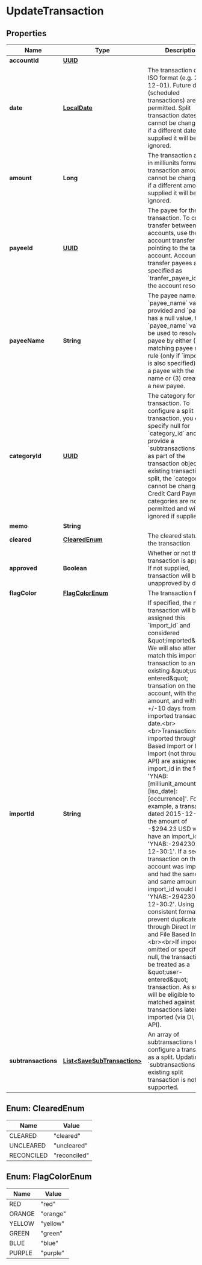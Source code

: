 # UpdateTransaction

## Properties
Name | Type | Description | Notes
------------ | ------------- | ------------- | -------------
**accountId** | [**UUID**](UUID.md) |  | 
**date** | [**LocalDate**](LocalDate.md) | The transaction date in ISO format (e.g. 2016-12-01).  Future dates (scheduled transactions) are not permitted.  Split transaction dates cannot be changed and if a different date is supplied it will be ignored. | 
**amount** | **Long** | The transaction amount in milliunits format.  Split transaction amounts cannot be changed and if a different amount is supplied it will be ignored. | 
**payeeId** | [**UUID**](UUID.md) | The payee for the transaction.  To create a transfer between two accounts, use the account transfer payee pointing to the target account.  Account transfer payees are specified as &#x60;tranfer_payee_id&#x60; on the account resource. |  [optional]
**payeeName** | **String** | The payee name.  If a &#x60;payee_name&#x60; value is provided and &#x60;payee_id&#x60; has a null value, the &#x60;payee_name&#x60; value will be used to resolve the payee by either (1) a matching payee rename rule (only if &#x60;import_id&#x60; is also specified) or (2) a payee with the same name or (3) creation of a new payee. |  [optional]
**categoryId** | [**UUID**](UUID.md) | The category for the transaction.  To configure a split transaction, you can specify null for &#x60;category_id&#x60; and provide a &#x60;subtransactions&#x60; array as part of the transaction object.  If an existing transaction is a split, the &#x60;category_id&#x60; cannot be changed.  Credit Card Payment categories are not permitted and will be ignored if supplied. |  [optional]
**memo** | **String** |  |  [optional]
**cleared** | [**ClearedEnum**](#ClearedEnum) | The cleared status of the transaction |  [optional]
**approved** | **Boolean** | Whether or not the transaction is approved.  If not supplied, transaction will be unapproved by default. |  [optional]
**flagColor** | [**FlagColorEnum**](#FlagColorEnum) | The transaction flag |  [optional]
**importId** | **String** | If specified, the new transaction will be assigned this &#x60;import_id&#x60; and considered \&quot;imported\&quot;.  We will also attempt to match this imported transaction to an existing \&quot;user-entered\&quot; transation on the same account, with the same amount, and with a date +/-10 days from the imported transaction date.&lt;br&gt;&lt;br&gt;Transactions imported through File Based Import or Direct Import (not through the API) are assigned an import_id in the format: &#x27;YNAB:[milliunit_amount]:[iso_date]:[occurrence]&#x27;. For example, a transaction dated 2015-12-30 in the amount of -$294.23 USD would have an import_id of &#x27;YNAB:-294230:2015-12-30:1&#x27;.  If a second transaction on the same account was imported and had the same date and same amount, its import_id would be &#x27;YNAB:-294230:2015-12-30:2&#x27;.  Using a consistent format will prevent duplicates through Direct Import and File Based Import.&lt;br&gt;&lt;br&gt;If import_id is omitted or specified as null, the transaction will be treated as a \&quot;user-entered\&quot; transaction. As such, it will be eligible to be matched against transactions later being imported (via DI, FBI, or API). |  [optional]
**subtransactions** | [**List&lt;SaveSubTransaction&gt;**](SaveSubTransaction.md) | An array of subtransactions to configure a transaction as a split.  Updating &#x60;subtransactions&#x60; on an existing split transaction is not supported. |  [optional]

<a name="ClearedEnum"></a>
## Enum: ClearedEnum
Name | Value
---- | -----
CLEARED | &quot;cleared&quot;
UNCLEARED | &quot;uncleared&quot;
RECONCILED | &quot;reconciled&quot;

<a name="FlagColorEnum"></a>
## Enum: FlagColorEnum
Name | Value
---- | -----
RED | &quot;red&quot;
ORANGE | &quot;orange&quot;
YELLOW | &quot;yellow&quot;
GREEN | &quot;green&quot;
BLUE | &quot;blue&quot;
PURPLE | &quot;purple&quot;

